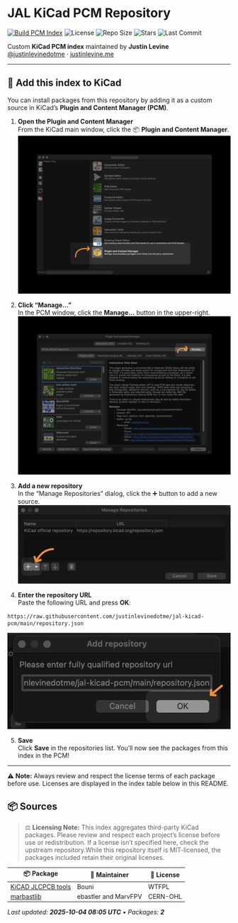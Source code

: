 # JAL KiCad PCM Repository

[![Build PCM Index](https://github.com/justinlevinedotme/jal-kicad-pcm/actions/workflows/build-pcm.yml/badge.svg)](https://github.com/justinlevinedotme/jal-kicad-pcm/actions/workflows/build-pcm.yml)
![License](https://img.shields.io/github/license/justinlevinedotme/jal-kicad-pcm?color=blue)
![Repo Size](https://img.shields.io/github/repo-size/justinlevinedotme/jal-kicad-pcm)
![Stars](https://img.shields.io/github/stars/justinlevinedotme/jal-kicad-pcm?style=social)
![Last Commit](https://img.shields.io/github/last-commit/justinlevinedotme/jal-kicad-pcm?color=green)

Custom **KiCad PCM index** maintained by **Justin Levine**  
[@justinlevinedotme](https://github.com/justinlevinedotme) · [justinlevine.me](https://www.justinlevine.me)

---

## 🚀 Add this index to KiCad

You can install packages from this repository by adding it as a custom source in KiCad’s **Plugin and Content Manager (PCM)**.

1. **Open the Plugin and Content Manager**  
   From the KiCad main window, click the 📦 **Plugin and Content Manager**.  
   ![Step 1](docs/1.png)

2. **Click “Manage…”**  
   In the PCM window, click the **Manage…** button in the upper-right.  
   ![Step 2](docs/2.png)

3. **Add a new repository**  
   In the “Manage Repositories” dialog, click the ➕ button to add a new source.  
   ![Step 3](docs/3.png)

4. **Enter the repository URL**  
   Paste the following URL and press **OK**:

```text
https://raw.githubusercontent.com/justinlevinedotme/jal-kicad-pcm/main/repository.json
```

![Step 4](docs/4.png)

5. **Save**  
   Click **Save** in the repositories list. You’ll now see the packages from this index in the PCM!

---

⚠️ **Note:** Always review and respect the license terms of each package before use. Licenses are displayed in the index table below in this README.

## 📦 Sources

<!-- AUTO-INDEX:START -->

> ⚖️ **Licensing Note:** This index aggregates third-party KiCad packages. Please review and respect each project’s license before use or redistribution. If a license isn’t specified here, check the upstream repository.While this repository itself is MIT-licensed, the packages included retain their original licenses.

| 📦 Package | 👤 Maintainer | 🧾 License |
|---|---|---|
| [KiCAD JLCPCB tools](https://github.com/bouni/kicad-jlcpcb-tools) | Bouni | WTFPL |
| [marbastlib](https://github.com/ebastler/marbastlib) | ebastler and MarvFPV | CERN-OHL |

_Last updated: **2025-10-04 08:05 UTC** • Packages: **2**_
<!-- AUTO-INDEX:END -->
